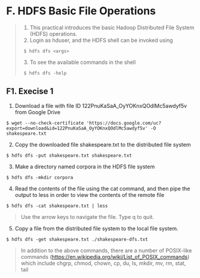 # F. HDFS Basic File Operations
 
> 1. This practical introduces the basic Hadoop Distributed File System (HDFS) operations. 
> 2. Login as hduser, and the HDFS shell can be invoked using 
> ~~~
>  $ hdfs dfs <args>  
> ~~~
> 3. To see the available commands in the shell
> ~~~
>  $ hdfs dfs -help
> ~~~

## F1. Execise 1
1.	Download a file with file ID 122PnuKaSaA_OyYOKnxQOdlMc5awdyf5v from Google Drive
~~~
$ wget --no-check-certificate 'https://docs.google.com/uc?export=download&id=122PnuKaSaA_OyYOKnxQOdlMc5awdyf5v' -O shakespeare.txt
~~~

2.	Copy the downloaded file shakespeare.txt to the distributed file system
~~~
$ hdfs dfs -put shakespeare.txt shakespeare.txt
~~~

3.	Make a directory named corpora in the HDFS file system
~~~
$ hdfs dfs -mkdir corpora
~~~

4.	Read the contents of the file using the cat command, and then pipe the output to less in order to view the contents of the remote file
~~~
$ hdfs dfs -cat shakespeare.txt | less
~~~
> Use the arrow keys to navigate the file. Type q to quit.

5.	Copy a file from the distributed file system to the local file system.
~~~
$ hdfs dfs -get shakespeare.txt ./shakespeare-dfs.txt
~~~
> In addition to the above commands, there are a number of POSIX-like commands (https://en.wikipedia.org/wiki/List_of_POSIX_commands) which include chgrp, chmod, chown, cp, du, ls, mkdir, mv, rm, stat, tail







